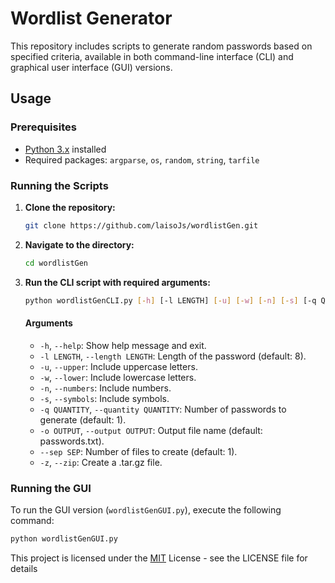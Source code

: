 # Wordlist Generator

This repository includes scripts to generate random passwords based on specified criteria, available in both command-line interface (CLI) and graphical user interface (GUI) versions.

## Usage

### Prerequisites
- [Python 3.x](https://www.python.org/downloads/) installed
- Required packages: `argparse`, `os`, `random`, `string`, `tarfile`

### Running the Scripts

1. **Clone the repository:**
    ```bash
    git clone https://github.com/laisoJs/wordlistGen.git
    ```

2. **Navigate to the directory:**
    ```bash
    cd wordlistGen
    ```

3. **Run the CLI script with required arguments:**
    ```bash
    python wordlistGenCLI.py [-h] [-l LENGTH] [-u] [-w] [-n] [-s] [-q QUANTITY] [-o OUTPUT] [--sep SEP] [-z]
    ```
    #### Arguments
    - `-h`, `--help`: Show help message and exit.
    - `-l LENGTH`, `--length LENGTH`: Length of the password (default: 8).
    - `-u`, `--upper`: Include uppercase letters.
    - `-w`, `--lower`: Include lowercase letters.
    - `-n`, `--numbers`: Include numbers.
    - `-s`, `--symbols`: Include symbols.
    - `-q QUANTITY`, `--quantity QUANTITY`: Number of passwords to generate (default: 1).
    - `-o OUTPUT`, `--output OUTPUT`: Output file name (default: passwords.txt).
    - `--sep SEP`: Number of files to create (default: 1).
    - `-z`, `--zip`: Create a .tar.gz file.

### Running the GUI

To run the GUI version (`wordlistGenGUI.py`), execute the following command:

```bash
python wordlistGenGUI.py
```
This project is licensed under the [MIT](https://en.wikipedia.org/wiki/MIT_License) License - see the LICENSE file for details